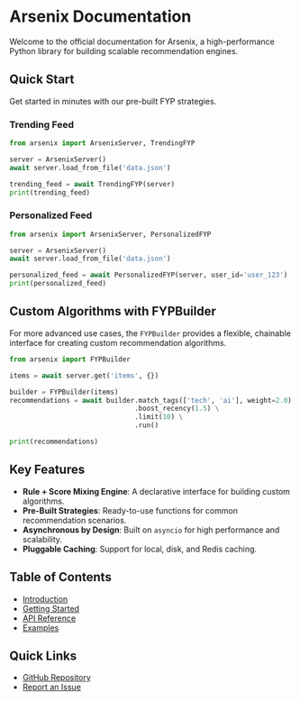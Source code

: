 # Arsenix Documentation

Welcome to the official documentation for Arsenix, a high-performance Python library for building scalable recommendation engines.

## Quick Start

Get started in minutes with our pre-built FYP strategies.

### Trending Feed

```python
from arsenix import ArsenixServer, TrendingFYP

server = ArsenixServer()
await server.load_from_file('data.json')

trending_feed = await TrendingFYP(server)
print(trending_feed)
```

### Personalized Feed

```python
from arsenix import ArsenixServer, PersonalizedFYP

server = ArsenixServer()
await server.load_from_file('data.json')

personalized_feed = await PersonalizedFYP(server, user_id='user_123')
print(personalized_feed)
```

## Custom Algorithms with FYPBuilder

For more advanced use cases, the `FYPBuilder` provides a flexible, chainable interface for creating custom recommendation algorithms.

```python
from arsenix import FYPBuilder

items = await server.get('items', {})

builder = FYPBuilder(items)
recommendations = await builder.match_tags(['tech', 'ai'], weight=2.0) \
                               .boost_recency(1.5) \
                               .limit(10) \
                               .run()

print(recommendations)
```

## Key Features

- **Rule + Score Mixing Engine**: A declarative interface for building custom algorithms.
- **Pre-Built Strategies**: Ready-to-use functions for common recommendation scenarios.
- **Asynchronous by Design**: Built on `asyncio` for high performance and scalability.
- **Pluggable Caching**: Support for local, disk, and Redis caching.


## Table of Contents

- [Introduction](./introduction.md)
- [Getting Started](./getting-started.md)
- [API Reference](./api-reference.md)
- [Examples](./examples.md)

## Quick Links

- [GitHub Repository](https://github.com/mebaadwaheed/arsenix)
- [Report an Issue](https://github.com/mebaadwaheed/arsenix/issues)
